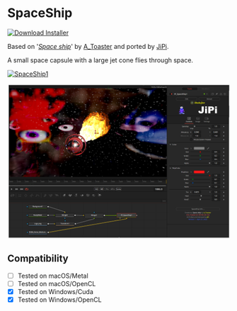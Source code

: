 # SpaceShip
[![Download Installer](https://img.shields.io/static/v1?label=Download&message=SpaceShip-Installer.lua&color=blue)](https://github.com/nmbr73/Shadertoys/releases/download/V1.1/SpaceShip-Installer.lua "Installer")

Based on '_[Space ship](https://www.shadertoy.com/view/NlsBzn)_' by [A_Toaster](https://www.shadertoy.com/user/A_Toaster) and ported by [JiPi](../../Site/Profiles/JiPi.md).

A small space capsule with a large jet cone flies through space.

[![SpaceShip1](https://user-images.githubusercontent.com/78935215/165700854-a3233033-2931-4e1b-85cb-e7d63aa9c7d9.gif)](SpaceShip.fuse)

[![Thumbnail](SpaceShip.png)](https://www.shadertoy.com/view/NlsBzn "View on Shadertoy.com")


## Compatibility
- [ ] Tested on macOS/Metal
- [ ] Tested on macOS/OpenCL
- [X] Tested on Windows/Cuda
- [X] Tested on Windows/OpenCL
